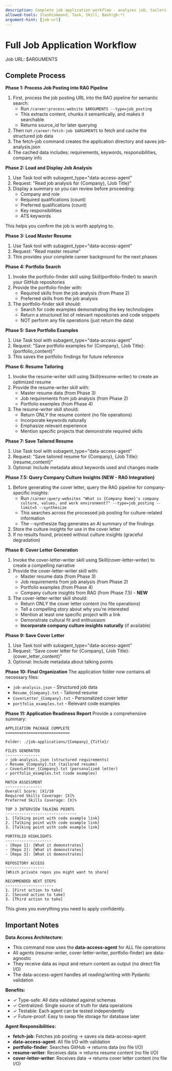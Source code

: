 ```yaml
---
description: Complete job application workflow - analyzes job, tailors resume, generates cover letter, finds portfolio examples
allowed-tools: SlashCommand, Task, Skill, Bash(gh:*)
argument-hint: [job-url]
---
```


# Full Job Application Workflow

Job URL: $ARGUMENTS

## Complete Process

**Phase 1: Process Job Posting into RAG Pipeline**
1. First, process the job posting URL into the RAG pipeline for semantic search:
   - Run `/career:process-website $ARGUMENTS --type=job_posting`
   - This extracts content, chunks it semantically, and makes it searchable
   - Returns source_id for later querying
2. Then run `/career:fetch-job $ARGUMENTS` to fetch and cache the structured job data
3. The fetch-job command creates the application directory and saves job-analysis.json
4. The cached data includes: requirements, keywords, responsibilities, company info

**Phase 2: Load and Display Job Analysis**
1. Use Task tool with subagent_type="data-access-agent"
2. Request: "Read job analysis for {Company}, {Job Title}"
3. Display a summary so you can review before proceeding:
   - Company and role
   - Required qualifications (count)
   - Preferred qualifications (count)
   - Key responsibilities
   - ATS keywords

This helps you confirm the job is worth applying to.

**Phase 3: Load Master Resume**
1. Use Task tool with subagent_type="data-access-agent"
2. Request: "Read master resume"
3. This provides your complete career background for the next phases

**Phase 4: Portfolio Search**
1. Invoke the portfolio-finder skill using Skill(portfolio-finder) to search your GitHub repositories
2. Provide the portfolio-finder with:
   - Required skills from the job analysis (from Phase 2)
   - Preferred skills from the job analysis
3. The portfolio-finder skill should:
   - Search for code examples demonstrating the key technologies
   - Return a structured list of relevant repositories and code snippets
   - NOT perform any file operations (just return the data)

**Phase 5: Save Portfolio Examples**
1. Use Task tool with subagent_type="data-access-agent"
2. Request: "Save portfolio examples for {Company}, {Job Title}: {portfolio_content}"
3. This saves the portfolio findings for future reference

**Phase 6: Resume Tailoring**
1. Invoke the resume-writer skill using Skill(resume-writer) to create an optimized resume
2. Provide the resume-writer skill with:
   - Master resume data (from Phase 3)
   - Job requirements from job analysis (from Phase 2)
   - Portfolio examples (from Phase 4)
3. The resume-writer skill should:
   - Return ONLY the resume content (no file operations)
   - Incorporate keywords naturally
   - Emphasize relevant experience
   - Mention specific projects that demonstrate required skills

**Phase 7: Save Tailored Resume**
1. Use Task tool with subagent_type="data-access-agent"
2. Request: "Save tailored resume for {Company}, {Job Title}: {resume_content}"
3. Optional: Include metadata about keywords used and changes made

**Phase 7.5: Query Company Culture Insights (NEW - RAG Integration)**
1. Before generating the cover letter, query the RAG pipeline for company-specific insights:
   - Run `/career:query-websites "What is {Company Name}'s company culture, values, and work environment?" --type=job_posting --limit=5 --synthesize`
   - This searches across the processed job posting for culture-related information
   - The --synthesize flag generates an AI summary of the findings
2. Store the culture insights for use in the cover letter
3. If no results found, proceed without culture insights (graceful degradation)

**Phase 8: Cover Letter Generation**
1. Invoke the cover-letter-writer skill using Skill(cover-letter-writer) to create a compelling narrative
2. Provide the cover-letter-writer skill with:
   - Master resume data (from Phase 3)
   - Job requirements from job analysis (from Phase 2)
   - Portfolio examples (from Phase 4)
   - Company culture insights from RAG (from Phase 7.5) - **NEW**
3. The cover-letter-writer skill should:
   - Return ONLY the cover letter content (no file operations)
   - Tell a compelling story about why you're interested
   - Mention at least one specific project with a link
   - Demonstrate cultural fit and enthusiasm
   - **Incorporate company culture insights naturally** (if available)

**Phase 9: Save Cover Letter**
1. Use Task tool with subagent_type="data-access-agent"
2. Request: "Save cover letter for {Company}, {Job Title}: {cover_letter_content}"
3. Optional: Include metadata about talking points

**Phase 10: Final Organization**
The application folder now contains all necessary files:
- `job-analysis.json` - Structured job data
- `Resume_{Company}.txt` - Tailored resume
- `CoverLetter_{Company}.txt` - Personalized cover letter
- `portfolio_examples.txt` - Relevant code examples

**Phase 11: Application Readiness Report**
Provide a comprehensive summary:

```
APPLICATION PACKAGE COMPLETE
============================

Folder: ./job-applications/{Company}_{Title}/

FILES GENERATED
---------------
✓ job-analysis.json (structured requirements)
✓ Resume_{Company}.txt (tailored resume)
✓ CoverLetter_{Company}.txt (personalized letter)
✓ portfolio_examples.txt (code examples)

MATCH ASSESSMENT
----------------
Overall Score: [X]/10
Required Skills Coverage: [X]%
Preferred Skills Coverage: [X]%

TOP 3 INTERVIEW TALKING POINTS
-------------------------------
1. [Talking point with code example link]
2. [Talking point with code example link]
3. [Talking point with code example link]

PORTFOLIO HIGHLIGHTS
--------------------
- [Repo 1]: [What it demonstrates]
- [Repo 2]: [What it demonstrates]
- [Repo 3]: [What it demonstrates]

REPOSITORY ACCESS
-----------------
[Which private repos you might want to share]

RECOMMENDED NEXT STEPS
---------------------
1. [First action to take]
2. [Second action to take]
3. [Third action to take]
```

This gives you everything you need to apply confidently.

## Important Notes

**Data Access Architecture:**
- This command now uses the **data-access-agent** for ALL file operations
- All agents (resume-writer, cover-letter-writer, portfolio-finder) are data-agnostic
- They receive data as input and return content as output (no direct file I/O)
- The data-access-agent handles all reading/writing with Pydantic validation

**Benefits:**
- ✓ Type-safe: All data validated against schemas
- ✓ Centralized: Single source of truth for data operations
- ✓ Testable: Each agent can be tested independently
- ✓ Future-proof: Easy to swap file storage for database later

**Agent Responsibilities:**
- **fetch-job**: Fetches job posting → saves via data-access-agent
- **data-access-agent**: All file I/O with validation
- **portfolio-finder**: Searches GitHub → returns data (no file I/O)
- **resume-writer**: Receives data → returns resume content (no file I/O)
- **cover-letter-writer**: Receives data → returns cover letter content (no file I/O)